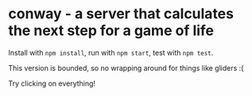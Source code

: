 # conway - a server that calculates the next step for a game of life

Install with `npm install`, run with `npm start`, test with `npm test`.

This version is bounded, so no wrapping around for things like gliders :(

Try clicking on everything!
